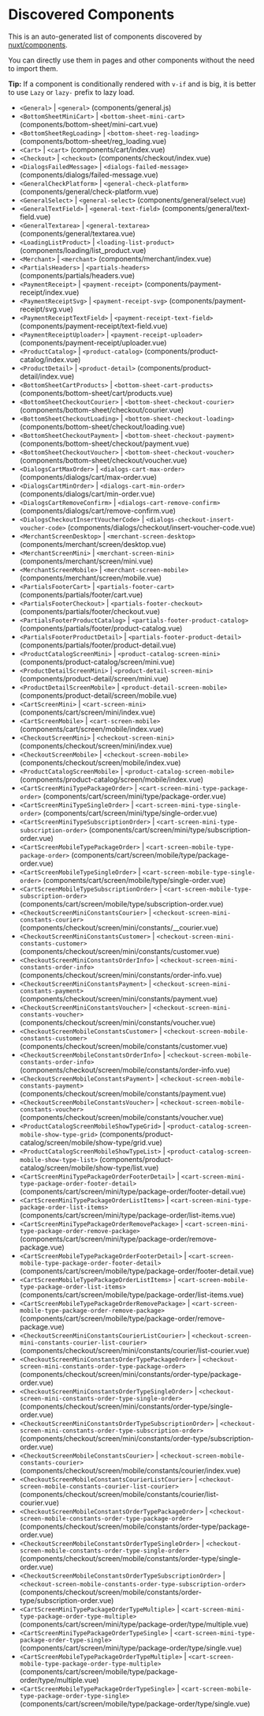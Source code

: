 # Discovered Components

This is an auto-generated list of components discovered by [nuxt/components](https://github.com/nuxt/components).

You can directly use them in pages and other components without the need to import them.

**Tip:** If a component is conditionally rendered with `v-if` and is big, it is better to use `Lazy` or `lazy-` prefix to lazy load.

- `<General>` | `<general>` (components/general.js)
- `<BottomSheetMiniCart>` | `<bottom-sheet-mini-cart>` (components/bottom-sheet/mini-cart.vue)
- `<BottomSheetRegLoading>` | `<bottom-sheet-reg-loading>` (components/bottom-sheet/reg_loading.vue)
- `<Cart>` | `<cart>` (components/cart/index.vue)
- `<Checkout>` | `<checkout>` (components/checkout/index.vue)
- `<DialogsFailedMessage>` | `<dialogs-failed-message>` (components/dialogs/failed-message.vue)
- `<GeneralCheckPlatform>` | `<general-check-platform>` (components/general/check-platform.vue)
- `<GeneralSelect>` | `<general-select>` (components/general/select.vue)
- `<GeneralTextField>` | `<general-text-field>` (components/general/text-field.vue)
- `<GeneralTextarea>` | `<general-textarea>` (components/general/textarea.vue)
- `<LoadingListProduct>` | `<loading-list-product>` (components/loading/list_product.vue)
- `<Merchant>` | `<merchant>` (components/merchant/index.vue)
- `<PartialsHeaders>` | `<partials-headers>` (components/partials/headers.vue)
- `<PaymentReceipt>` | `<payment-receipt>` (components/payment-receipt/index.vue)
- `<PaymentReceiptSvg>` | `<payment-receipt-svg>` (components/payment-receipt/svg.vue)
- `<PaymentReceiptTextField>` | `<payment-receipt-text-field>` (components/payment-receipt/text-field.vue)
- `<PaymentReceiptUploader>` | `<payment-receipt-uploader>` (components/payment-receipt/uploader.vue)
- `<ProductCatalog>` | `<product-catalog>` (components/product-catalog/index.vue)
- `<ProductDetail>` | `<product-detail>` (components/product-detail/index.vue)
- `<BottomSheetCartProducts>` | `<bottom-sheet-cart-products>` (components/bottom-sheet/cart/products.vue)
- `<BottomSheetCheckoutCourier>` | `<bottom-sheet-checkout-courier>` (components/bottom-sheet/checkout/courier.vue)
- `<BottomSheetCheckoutLoading>` | `<bottom-sheet-checkout-loading>` (components/bottom-sheet/checkout/loading.vue)
- `<BottomSheetCheckoutPayment>` | `<bottom-sheet-checkout-payment>` (components/bottom-sheet/checkout/payment.vue)
- `<BottomSheetCheckoutVoucher>` | `<bottom-sheet-checkout-voucher>` (components/bottom-sheet/checkout/voucher.vue)
- `<DialogsCartMaxOrder>` | `<dialogs-cart-max-order>` (components/dialogs/cart/max-order.vue)
- `<DialogsCartMinOrder>` | `<dialogs-cart-min-order>` (components/dialogs/cart/min-order.vue)
- `<DialogsCartRemoveConfirm>` | `<dialogs-cart-remove-confirm>` (components/dialogs/cart/remove-confirm.vue)
- `<DialogsCheckoutInsertVoucherCode>` | `<dialogs-checkout-insert-voucher-code>` (components/dialogs/checkout/insert-voucher-code.vue)
- `<MerchantScreenDesktop>` | `<merchant-screen-desktop>` (components/merchant/screen/desktop.vue)
- `<MerchantScreenMini>` | `<merchant-screen-mini>` (components/merchant/screen/mini.vue)
- `<MerchantScreenMobile>` | `<merchant-screen-mobile>` (components/merchant/screen/mobile.vue)
- `<PartialsFooterCart>` | `<partials-footer-cart>` (components/partials/footer/cart.vue)
- `<PartialsFooterCheckout>` | `<partials-footer-checkout>` (components/partials/footer/checkout.vue)
- `<PartialsFooterProductCatalog>` | `<partials-footer-product-catalog>` (components/partials/footer/product-catalog.vue)
- `<PartialsFooterProductDetail>` | `<partials-footer-product-detail>` (components/partials/footer/product-detail.vue)
- `<ProductCatalogScreenMini>` | `<product-catalog-screen-mini>` (components/product-catalog/screen/mini.vue)
- `<ProductDetailScreenMini>` | `<product-detail-screen-mini>` (components/product-detail/screen/mini.vue)
- `<ProductDetailScreenMobile>` | `<product-detail-screen-mobile>` (components/product-detail/screen/mobile.vue)
- `<CartScreenMini>` | `<cart-screen-mini>` (components/cart/screen/mini/index.vue)
- `<CartScreenMobile>` | `<cart-screen-mobile>` (components/cart/screen/mobile/index.vue)
- `<CheckoutScreenMini>` | `<checkout-screen-mini>` (components/checkout/screen/mini/index.vue)
- `<CheckoutScreenMobile>` | `<checkout-screen-mobile>` (components/checkout/screen/mobile/index.vue)
- `<ProductCatalogScreenMobile>` | `<product-catalog-screen-mobile>` (components/product-catalog/screen/mobile/index.vue)
- `<CartScreenMiniTypePackageOrder>` | `<cart-screen-mini-type-package-order>` (components/cart/screen/mini/type/package-order.vue)
- `<CartScreenMiniTypeSingleOrder>` | `<cart-screen-mini-type-single-order>` (components/cart/screen/mini/type/single-order.vue)
- `<CartScreenMiniTypeSubscriptionOrder>` | `<cart-screen-mini-type-subscription-order>` (components/cart/screen/mini/type/subscription-order.vue)
- `<CartScreenMobileTypePackageOrder>` | `<cart-screen-mobile-type-package-order>` (components/cart/screen/mobile/type/package-order.vue)
- `<CartScreenMobileTypeSingleOrder>` | `<cart-screen-mobile-type-single-order>` (components/cart/screen/mobile/type/single-order.vue)
- `<CartScreenMobileTypeSubscriptionOrder>` | `<cart-screen-mobile-type-subscription-order>` (components/cart/screen/mobile/type/subscription-order.vue)
- `<CheckoutScreenMiniConstantsCourier>` | `<checkout-screen-mini-constants-courier>` (components/checkout/screen/mini/constants/__courier.vue)
- `<CheckoutScreenMiniConstantsCustomer>` | `<checkout-screen-mini-constants-customer>` (components/checkout/screen/mini/constants/customer.vue)
- `<CheckoutScreenMiniConstantsOrderInfo>` | `<checkout-screen-mini-constants-order-info>` (components/checkout/screen/mini/constants/order-info.vue)
- `<CheckoutScreenMiniConstantsPayment>` | `<checkout-screen-mini-constants-payment>` (components/checkout/screen/mini/constants/payment.vue)
- `<CheckoutScreenMiniConstantsVoucher>` | `<checkout-screen-mini-constants-voucher>` (components/checkout/screen/mini/constants/voucher.vue)
- `<CheckoutScreenMobileConstantsCustomer>` | `<checkout-screen-mobile-constants-customer>` (components/checkout/screen/mobile/constants/customer.vue)
- `<CheckoutScreenMobileConstantsOrderInfo>` | `<checkout-screen-mobile-constants-order-info>` (components/checkout/screen/mobile/constants/order-info.vue)
- `<CheckoutScreenMobileConstantsPayment>` | `<checkout-screen-mobile-constants-payment>` (components/checkout/screen/mobile/constants/payment.vue)
- `<CheckoutScreenMobileConstantsVoucher>` | `<checkout-screen-mobile-constants-voucher>` (components/checkout/screen/mobile/constants/voucher.vue)
- `<ProductCatalogScreenMobileShowTypeGrid>` | `<product-catalog-screen-mobile-show-type-grid>` (components/product-catalog/screen/mobile/show-type/grid.vue)
- `<ProductCatalogScreenMobileShowTypeList>` | `<product-catalog-screen-mobile-show-type-list>` (components/product-catalog/screen/mobile/show-type/list.vue)
- `<CartScreenMiniTypePackageOrderFooterDetail>` | `<cart-screen-mini-type-package-order-footer-detail>` (components/cart/screen/mini/type/package-order/footer-detail.vue)
- `<CartScreenMiniTypePackageOrderListItems>` | `<cart-screen-mini-type-package-order-list-items>` (components/cart/screen/mini/type/package-order/list-items.vue)
- `<CartScreenMiniTypePackageOrderRemovePackage>` | `<cart-screen-mini-type-package-order-remove-package>` (components/cart/screen/mini/type/package-order/remove-package.vue)
- `<CartScreenMobileTypePackageOrderFooterDetail>` | `<cart-screen-mobile-type-package-order-footer-detail>` (components/cart/screen/mobile/type/package-order/footer-detail.vue)
- `<CartScreenMobileTypePackageOrderListItems>` | `<cart-screen-mobile-type-package-order-list-items>` (components/cart/screen/mobile/type/package-order/list-items.vue)
- `<CartScreenMobileTypePackageOrderRemovePackage>` | `<cart-screen-mobile-type-package-order-remove-package>` (components/cart/screen/mobile/type/package-order/remove-package.vue)
- `<CheckoutScreenMiniConstantsCourierListCourier>` | `<checkout-screen-mini-constants-courier-list-courier>` (components/checkout/screen/mini/constants/courier/list-courier.vue)
- `<CheckoutScreenMiniConstantsOrderTypePackageOrder>` | `<checkout-screen-mini-constants-order-type-package-order>` (components/checkout/screen/mini/constants/order-type/package-order.vue)
- `<CheckoutScreenMiniConstantsOrderTypeSingleOrder>` | `<checkout-screen-mini-constants-order-type-single-order>` (components/checkout/screen/mini/constants/order-type/single-order.vue)
- `<CheckoutScreenMiniConstantsOrderTypeSubscriptionOrder>` | `<checkout-screen-mini-constants-order-type-subscription-order>` (components/checkout/screen/mini/constants/order-type/subscription-order.vue)
- `<CheckoutScreenMobileConstantsCourier>` | `<checkout-screen-mobile-constants-courier>` (components/checkout/screen/mobile/constants/courier/index.vue)
- `<CheckoutScreenMobileConstantsCourierListCourier>` | `<checkout-screen-mobile-constants-courier-list-courier>` (components/checkout/screen/mobile/constants/courier/list-courier.vue)
- `<CheckoutScreenMobileConstantsOrderTypePackageOrder>` | `<checkout-screen-mobile-constants-order-type-package-order>` (components/checkout/screen/mobile/constants/order-type/package-order.vue)
- `<CheckoutScreenMobileConstantsOrderTypeSingleOrder>` | `<checkout-screen-mobile-constants-order-type-single-order>` (components/checkout/screen/mobile/constants/order-type/single-order.vue)
- `<CheckoutScreenMobileConstantsOrderTypeSubscriptionOrder>` | `<checkout-screen-mobile-constants-order-type-subscription-order>` (components/checkout/screen/mobile/constants/order-type/subscription-order.vue)
- `<CartScreenMiniTypePackageOrderTypeMultiple>` | `<cart-screen-mini-type-package-order-type-multiple>` (components/cart/screen/mini/type/package-order/type/multiple.vue)
- `<CartScreenMiniTypePackageOrderTypeSingle>` | `<cart-screen-mini-type-package-order-type-single>` (components/cart/screen/mini/type/package-order/type/single.vue)
- `<CartScreenMobileTypePackageOrderTypeMultiple>` | `<cart-screen-mobile-type-package-order-type-multiple>` (components/cart/screen/mobile/type/package-order/type/multiple.vue)
- `<CartScreenMobileTypePackageOrderTypeSingle>` | `<cart-screen-mobile-type-package-order-type-single>` (components/cart/screen/mobile/type/package-order/type/single.vue)
